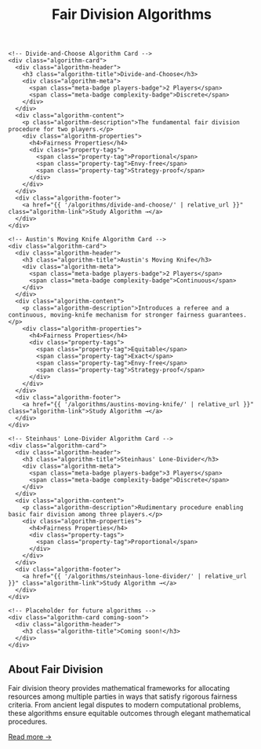 ﻿---
layout: default
title: Fair Division Algorithms
---

<div class="algorithms-section">
  <div class="algorithm-grid">

    <!-- Divide-and-Choose Algorithm Card -->
    <div class="algorithm-card">
      <div class="algorithm-header">
        <h3 class="algorithm-title">Divide-and-Choose</h3>
        <div class="algorithm-meta">
          <span class="meta-badge players-badge">2 Players</span>
          <span class="meta-badge complexity-badge">Discrete</span>
        </div>
      </div>
      <div class="algorithm-content">
        <p class="algorithm-description">The fundamental fair division procedure for two players.</p>
        <div class="algorithm-properties">
          <h4>Fairness Properties</h4>
          <div class="property-tags">
            <span class="property-tag">Proportional</span>
            <span class="property-tag">Envy-free</span>
            <span class="property-tag">Strategy-proof</span>
          </div>
        </div>
      </div>
      <div class="algorithm-footer">
        <a href="{{ '/algorithms/divide-and-choose/' | relative_url }}" class="algorithm-link">Study Algorithm →</a>
      </div>
    </div>
    
    <!-- Austin's Moving Knife Algorithm Card -->
    <div class="algorithm-card">
      <div class="algorithm-header">
        <h3 class="algorithm-title">Austin's Moving Knife</h3>
        <div class="algorithm-meta">
          <span class="meta-badge players-badge">2 Players</span>
          <span class="meta-badge complexity-badge">Continuous</span>
        </div>
      </div>
      <div class="algorithm-content">
        <p class="algorithm-description">Introduces a referee and a continuous, moving-knife mechanism for stronger fairness guarantees.</p>
        <div class="algorithm-properties">
          <h4>Fairness Properties</h4>
          <div class="property-tags">
            <span class="property-tag">Equitable</span>
            <span class="property-tag">Exact</span>
            <span class="property-tag">Envy-free</span>
            <span class="property-tag">Strategy-proof</span>
          </div>
        </div>
      </div>
      <div class="algorithm-footer">
        <a href="{{ '/algorithms/austins-moving-knife/' | relative_url }}" class="algorithm-link">Study Algorithm →</a>
      </div>
    </div>

    <!-- Steinhaus' Lone-Divider Algorithm Card -->
    <div class="algorithm-card">
      <div class="algorithm-header">
        <h3 class="algorithm-title">Steinhaus' Lone-Divider</h3>
        <div class="algorithm-meta">
          <span class="meta-badge players-badge">3 Players</span>
          <span class="meta-badge complexity-badge">Discrete</span>
        </div>
      </div>
      <div class="algorithm-content">
        <p class="algorithm-description">Rudimentary procedure enabling basic fair division among three players.</p>
        <div class="algorithm-properties">
          <h4>Fairness Properties</h4>
          <div class="property-tags">
            <span class="property-tag">Proportional</span>
          </div>
        </div>
      </div>
      <div class="algorithm-footer">
        <a href="{{ '/algorithms/steinhaus-lone-divider/' | relative_url }}" class="algorithm-link">Study Algorithm →</a>
      </div>
    </div>

    <!-- Placeholder for future algorithms -->
    <div class="algorithm-card coming-soon">
      <div class="algorithm-header">
        <h3 class="algorithm-title">Coming soon!</h3>
      </div>
    </div>
  </div>
</div>

<div class="content-block intro-block">
  <h2>About Fair Division</h2>
  <p>Fair division theory provides mathematical frameworks for allocating resources among multiple parties in ways that satisfy rigorous fairness criteria. From ancient legal disputes to modern computational problems, these algorithms ensure equitable outcomes through elegant mathematical procedures.</p>
  <a href="https://en.wikipedia.org/wiki/Fair_division" target="_blank" class="algorithm-link">Read more →</a>
</div>
